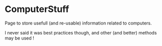 # ComputerStuff

Page to store usefull (and re-usable) information related to computers.

I never said it was best practices though, and other (and better) methods may be used ! 

